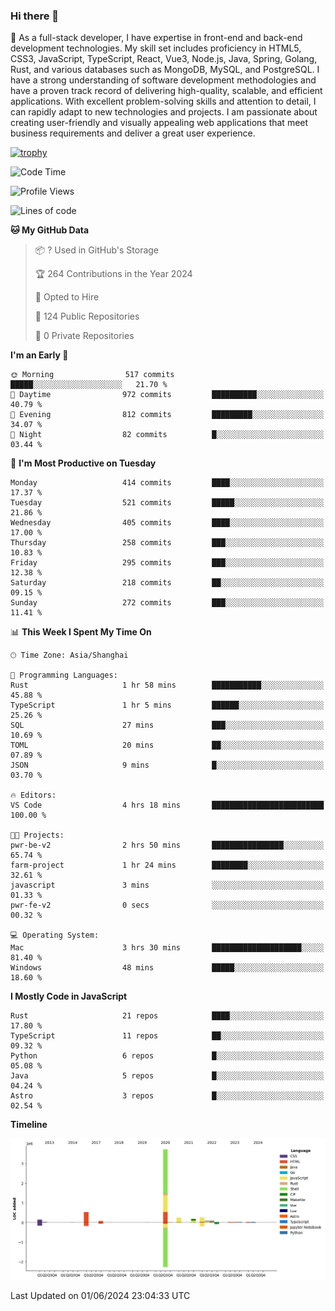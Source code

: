 ### Hi there 👋

🌱 As a full-stack developer, I have expertise in front-end and back-end development technologies. My skill set includes proficiency in HTML5, CSS3, JavaScript, TypeScript, React, Vue3, Node.js, Java, Spring, Golang, Rust, and various databases such as MongoDB, MySQL, and PostgreSQL. I have a strong understanding of software development methodologies and have a proven track record of delivering high-quality, scalable, and efficient applications. With excellent problem-solving skills and attention to detail, I can rapidly adapt to new technologies and projects. I am passionate about creating user-friendly and visually appealing web applications that meet business requirements and deliver a great user experience.

[![trophy](https://github-profile-trophy.vercel.app/?username=elton&rank=SECRET,SSS,SS,S,AAA,AA,A&theme=onedark&no-frame=true&margin-w=10)](https://github.com/ryo-ma/github-profile-trophy)

<!--START_SECTION:waka-->
![Code Time](http://img.shields.io/badge/Code%20Time-1%2C374%20hrs%2034%20mins-blue)

![Profile Views](http://img.shields.io/badge/Profile%20Views-0-blue)

![Lines of code](https://img.shields.io/badge/From%20Hello%20World%20I%27ve%20Written-5.5%20million%20lines%20of%20code-blue)

**🐱 My GitHub Data** 

> 📦 ? Used in GitHub's Storage 
 > 
> 🏆 264 Contributions in the Year 2024
 > 
> 💼 Opted to Hire
 > 
> 📜 124 Public Repositories 
 > 
> 🔑 0 Private Repositories 
 > 
**I'm an Early 🐤** 

```text
🌞 Morning                517 commits         █████░░░░░░░░░░░░░░░░░░░░   21.70 % 
🌆 Daytime                972 commits         ██████████░░░░░░░░░░░░░░░   40.79 % 
🌃 Evening                812 commits         █████████░░░░░░░░░░░░░░░░   34.07 % 
🌙 Night                  82 commits          █░░░░░░░░░░░░░░░░░░░░░░░░   03.44 % 
```
📅 **I'm Most Productive on Tuesday** 

```text
Monday                   414 commits         ████░░░░░░░░░░░░░░░░░░░░░   17.37 % 
Tuesday                  521 commits         █████░░░░░░░░░░░░░░░░░░░░   21.86 % 
Wednesday                405 commits         ████░░░░░░░░░░░░░░░░░░░░░   17.00 % 
Thursday                 258 commits         ███░░░░░░░░░░░░░░░░░░░░░░   10.83 % 
Friday                   295 commits         ███░░░░░░░░░░░░░░░░░░░░░░   12.38 % 
Saturday                 218 commits         ██░░░░░░░░░░░░░░░░░░░░░░░   09.15 % 
Sunday                   272 commits         ███░░░░░░░░░░░░░░░░░░░░░░   11.41 % 
```


📊 **This Week I Spent My Time On** 

```text
🕑︎ Time Zone: Asia/Shanghai

💬 Programming Languages: 
Rust                     1 hr 58 mins        ███████████░░░░░░░░░░░░░░   45.88 % 
TypeScript               1 hr 5 mins         ██████░░░░░░░░░░░░░░░░░░░   25.26 % 
SQL                      27 mins             ███░░░░░░░░░░░░░░░░░░░░░░   10.69 % 
TOML                     20 mins             ██░░░░░░░░░░░░░░░░░░░░░░░   07.89 % 
JSON                     9 mins              █░░░░░░░░░░░░░░░░░░░░░░░░   03.70 % 

🔥 Editors: 
VS Code                  4 hrs 18 mins       █████████████████████████   100.00 % 

🐱‍💻 Projects: 
pwr-be-v2                2 hrs 50 mins       ████████████████░░░░░░░░░   65.74 % 
farm-project             1 hr 24 mins        ████████░░░░░░░░░░░░░░░░░   32.61 % 
javascript               3 mins              ░░░░░░░░░░░░░░░░░░░░░░░░░   01.33 % 
pwr-fe-v2                0 secs              ░░░░░░░░░░░░░░░░░░░░░░░░░   00.32 % 

💻 Operating System: 
Mac                      3 hrs 30 mins       ████████████████████░░░░░   81.40 % 
Windows                  48 mins             █████░░░░░░░░░░░░░░░░░░░░   18.60 % 
```

**I Mostly Code in JavaScript** 

```text
Rust                     21 repos            ████░░░░░░░░░░░░░░░░░░░░░   17.80 % 
TypeScript               11 repos            ██░░░░░░░░░░░░░░░░░░░░░░░   09.32 % 
Python                   6 repos             █░░░░░░░░░░░░░░░░░░░░░░░░   05.08 % 
Java                     5 repos             █░░░░░░░░░░░░░░░░░░░░░░░░   04.24 % 
Astro                    3 repos             █░░░░░░░░░░░░░░░░░░░░░░░░   02.54 % 
```



**Timeline**

![Lines of Code chart](https://raw.githubusercontent.com/elton/elton/main/assets/bar_graph.png)


 Last Updated on 01/06/2024 23:04:33 UTC
<!--END_SECTION:waka-->

<!--
**elton/elton** is a ✨ _special_ ✨ repository because its `README.md` (this file) appears on your GitHub profile.

Here are some ideas to get you started:

- 🔭 I’m currently working on ...
- 🌱 I’m currently learning ...
- 👯 I’m looking to collaborate on ...
- 🤔 I’m looking for help with ...
- 💬 Ask me about ...
- 📫 How to reach me: ...
- 😄 Pronouns: ...
- ⚡ Fun fact: ...
-->
